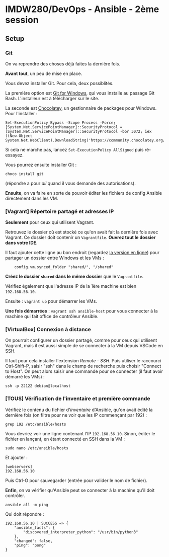 # IMDW280/DevOps - Ansible - 2ème session

## Setup

### Git

On va reprendre des choses déjà faites la dernière fois.

**Avant tout**, un peu de mise en place.

Vous devez installer Git. Pour cela, deux possiblités.

La première option est [Git for Windows](https://gitforwindows.org/), qui vous installe au passage Git Bash. L'installeur est à télécharger sur le site.

La seconde est [Chocolatey](https://chocolatey.org/install), un gestionnaire de packages pour Windows. Pour l'installer :

```
Set-ExecutionPolicy Bypass -Scope Process -Force; [System.Net.ServicePointManager]::SecurityProtocol = [System.Net.ServicePointManager]::SecurityProtocol -bor 3072; iex ((New-Object System.Net.WebClient).DownloadString('https://community.chocolatey.org/install.ps1'))
```

Si cela ne marche pas, lancez `Set-ExecutionPolicy AllSigned` puis ré-essayez.

Vous pourrez ensuite installer Git :

```
choco install git
```

(répondre a pour _all_ quand il vous demande des autorisations).

**Ensuite**, on va faire en sorte de pouvoir éditer les fichiers de config Ansible directement dans les VM.

### [Vagrant] Répertoire partagé et adresses IP

**Seulement** pour ceux qui utilisent Vagrant.

Retrouvez le dossier où est stocké ce qu'on avait fait la dernière fois avec Vagrant. Ce dossier doit contenir un `Vagrantfile`. **Ouvrez tout le dossier dans votre IDE**.

Il faut ajouter cette ligne au bon endroit (regardez [la version en ligne](https://github.com/bhubr/ipi-devops/blob/a9a608b69ea2dc1467f1cf57147cbf2415e3d9a8/vagrant-multi-vms/Vagrantfile#L37-L38)) pour partager un dossier entre Windows et les VMs :

```
    config.vm.synced_folder "shared/", "/shared"
```

**Créez le dossier `shared` dans le même dossier** que le `Vagrantfile`.

Vérifiez également que l'adresse IP de la 1ère machine est bien `192.168.56.10`.

Ensuite : `vagrant up` pour démarrer les VMs.

**Une fois démarrées** : `vagrant ssh ansible-host` pour vous connecter à la machine qui fait office de contrôleur Ansible.

### [VirtualBox] Connexion à distance

On pourrait configurer un dossier partagé, comme pour ceux qui utilisent Vagrant, mais il est aussi simple de se connecter à la VM depuis VSCode en SSH.

Il faut pour cela installer l'extension _Remote - SSH_. Puis utiliser le raccourci Ctrl-Shift-P, saisir "ssh" dans le champ de recherche puis choisir "Connect to Host". On peut alors saisir une commande pour se connecter (il faut avoir démarré les VMs) :

```
ssh -p 22122 debian@localhost
```


### [TOUS] Vérification de l'inventaire et première commande

Vérifiez le contenu du fichier d'_inventaire_ d'Ansible, qu'on avait édité la dernière fois (on filtre pour ne voir que les IP commençant par 192) :

```
grep 192 /etc/ansible/hosts
```

Vous devriez voir une ligne contenant l'IP `192.168.56.10`. Sinon, éditer le fichier en lançant, en étant connecté en SSH dans la VM :

```
sudo nano /etc/ansible/hosts
```

Et ajouter :

```
[webservers]
192.168.56.10
```

Puis Ctrl-O pour sauvegarder (entrée pour valider le nom de fichier).

**Enfin**, on va vérifier qu'Ansible peut se connecter à la machine qu'il doit contrôler.

```
ansible all -m ping
````

Qui doit répondre :

```
192.168.56.10 | SUCCESS => {
    "ansible_facts": {
        "discovered_interpreter_python": "/usr/bin/python3"
    },
    "changed": false,
    "ping": "pong"
}
```